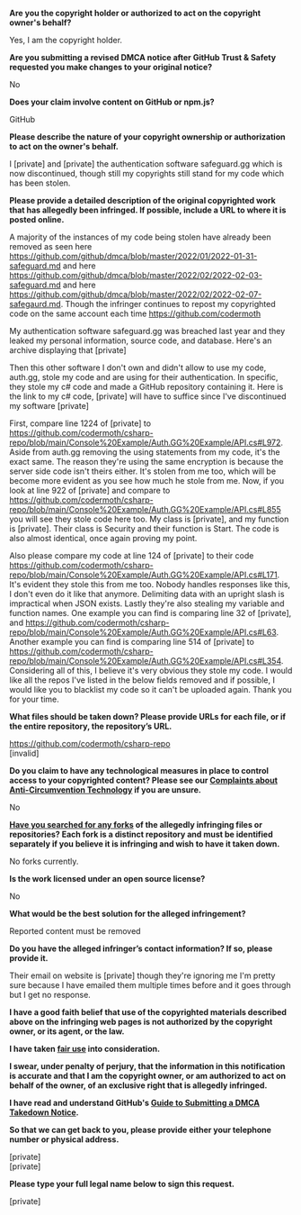 **Are you the copyright holder or authorized to act on the copyright owner's behalf?**

Yes, I am the copyright holder.

**Are you submitting a revised DMCA notice after GitHub Trust & Safety requested you make changes to your original notice?**

No

**Does your claim involve content on GitHub or npm.js?**

GitHub

**Please describe the nature of your copyright ownership or authorization to act on the owner's behalf.**

I [private] and [private] the authentication software safeguard.gg which is now discontinued, though still my copyrights still stand for my code which has been stolen.

**Please provide a detailed description of the original copyrighted work that has allegedly been infringed. If possible, include a URL to where it is posted online.**

A majority of the instances of my code being stolen have already been removed as seen here https://github.com/github/dmca/blob/master/2022/01/2022-01-31-safeguard.md and here https://github.com/github/dmca/blob/master/2022/02/2022-02-03-safeguard.md and here https://github.com/github/dmca/blob/master/2022/02/2022-02-07-safegaurd.md. Though the infringer continues to repost my copyrighted code on the same account each time https://github.com/codermoth

My authentication software safeguard.gg was breached last year and they leaked my personal information, source code, and database. Here's an archive displaying that [private]

Then this other software I don't own and didn't allow to use my code, auth.gg, stole my code and are using for their authentication. In specific, they stole my c# code and made a GitHub repository containing it. Here is the link to my c# code, [private] will have to suffice since I've discontinued my software [private]

First, compare line 1224 of [private] to https://github.com/codermoth/csharp-repo/blob/main/Console%20Example/Auth.GG%20Example/API.cs#L972. Aside from auth.gg removing the using statements from my code, it's the exact same. The reason they're using the same encryption is because the server side code isn't theirs either. It's stolen from me too, which will be become more evident as you see how much he stole from me. Now, if you look at line 922 of [private] and compare to https://github.com/codermoth/csharp-repo/blob/main/Console%20Example/Auth.GG%20Example/API.cs#L855 you will see they stole code here too. My class is [private], and my function is [private]. Their class is Security and their function is Start. The code is also almost identical, once again proving my point.

Also please compare my code at line 124 of [private] to their code https://github.com/codermoth/csharp-repo/blob/main/Console%20Example/Auth.GG%20Example/API.cs#L171. It's evident they stole this from me too. Nobody handles responses like this, I don't even do it like that anymore. Delimiting data with an upright slash is impractical when JSON exists. Lastly they're also stealing my variable and function names. One example you can find is comparing line 32 of [private], and https://github.com/codermoth/csharp-repo/blob/main/Console%20Example/Auth.GG%20Example/API.cs#L63. Another example you can find is comparing line 514 of [private] to https://github.com/codermoth/csharp-repo/blob/main/Console%20Example/Auth.GG%20Example/API.cs#L354. Considering all of this, I believe it's very obvious they stole my code. I would like all the repos I've listed in the below fields removed and if possible, I would like you to blacklist my code so it can't be uploaded again. Thank you for your time.

**What files should be taken down? Please provide URLs for each file, or if the entire repository, the repository’s URL.**
  
https://github.com/codermoth/csharp-repo  
[invalid]

**Do you claim to have any technological measures in place to control access to your copyrighted content? Please see our <a href="https://docs.github.com/articles/guide-to-submitting-a-dmca-takedown-notice#complaints-about-anti-circumvention-technology">Complaints about Anti-Circumvention Technology</a> if you are unsure.**

No

**<a href="https://docs.github.com/articles/dmca-takedown-policy#b-what-about-forks-or-whats-a-fork">Have you searched for any forks</a> of the allegedly infringing files or repositories? Each fork is a distinct repository and must be identified separately if you believe it is infringing and wish to have it taken down.**

No forks currently.

**Is the work licensed under an open source license?**

No

**What would be the best solution for the alleged infringement?**

Reported content must be removed

**Do you have the alleged infringer’s contact information? If so, please provide it.**

Their email on website is [private] though they're ignoring me I'm pretty sure because I have emailed them multiple times before and it goes through but I get no response.

**I have a good faith belief that use of the copyrighted materials described above on the infringing web pages is not authorized by the copyright owner, or its agent, or the law.**

**I have taken <a href="https://www.lumendatabase.org/topics/22">fair use</a> into consideration.**

**I swear, under penalty of perjury, that the information in this notification is accurate and that I am the copyright owner, or am authorized to act on behalf of the owner, of an exclusive right that is allegedly infringed.**

**I have read and understand GitHub's <a href="https://docs.github.com/articles/guide-to-submitting-a-dmca-takedown-notice/">Guide to Submitting a DMCA Takedown Notice</a>.**

**So that we can get back to you, please provide either your telephone number or physical address.**

[private]  
[private]

**Please type your full legal name below to sign this request.**

[private]
